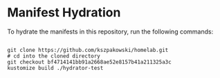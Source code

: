 
# Manifest Hydration

To hydrate the manifests in this repository, run the following commands:

```shell

git clone https://github.com/kszpakowski/homelab.git
# cd into the cloned directory
git checkout bf4714141bb91a2668ae52e8157b41a211325a3c
kustomize build ./hydrator-test
```